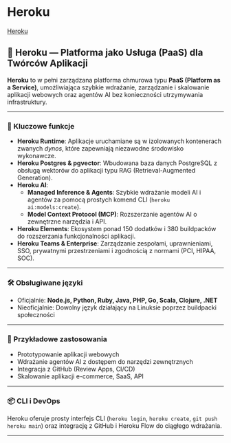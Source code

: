 # Heroku

[Heroku](https://www.heroku.com/)

## 🧭 Heroku — Platforma jako Usługa (PaaS) dla Twórców Aplikacji

**Heroku** to w pełni zarządzana platforma chmurowa typu **PaaS (Platform as a Service)**, umożliwiająca szybkie wdrażanie, zarządzanie i skalowanie aplikacji webowych oraz agentów AI bez konieczności utrzymywania infrastruktury.

---

### 🔧 Kluczowe funkcje

- **Heroku Runtime**: Aplikacje uruchamiane są w izolowanych kontenerach zwanych *dynos*, które zapewniają niezawodne środowisko wykonawcze.
- **Heroku Postgres & pgvector**: Wbudowana baza danych PostgreSQL z obsługą wektorów do aplikacji typu RAG (Retrieval-Augmented Generation).
- **Heroku AI**:
  - **Managed Inference & Agents**: Szybkie wdrażanie modeli AI i agentów za pomocą prostych komend CLI (`heroku ai:models:create`).
  - **Model Context Protocol (MCP)**: Rozszerzanie agentów AI o zewnętrzne narzędzia i API.
- **Heroku Elements**: Ekosystem ponad 150 dodatków i 380 buildpacków do rozszerzania funkcjonalności aplikacji.
- **Heroku Teams & Enterprise**: Zarządzanie zespołami, uprawnieniami, SSO, prywatnymi przestrzeniami i zgodnością z normami (PCI, HIPAA, SOC).

---

### 🛠️ Obsługiwane języki

- Oficjalnie: **Node.js, Python, Ruby, Java, PHP, Go, Scala, Clojure, .NET**
- Nieoficjalnie: Dowolny język działający na Linuksie poprzez buildpacki społeczności

---

### 🚀 Przykładowe zastosowania

- Prototypowanie aplikacji webowych
- Wdrażanie agentów AI z dostępem do narzędzi zewnętrznych
- Integracja z GitHub (Review Apps, CI/CD)
- Skalowanie aplikacji e-commerce, SaaS, API

---

### 📦 CLI i DevOps

Heroku oferuje prosty interfejs CLI (`heroku login`, `heroku create`, `git push heroku main`) oraz integrację z GitHub i Heroku Flow do ciągłego wdrażania.

---
